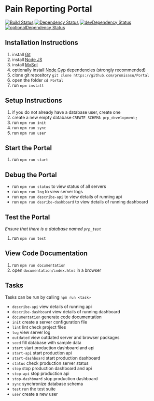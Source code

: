 # Pain Reporting Portal

[![Build Status](https://travis-ci.org/promisasu/Portal.svg?branch=seed-task)](https://travis-ci.org/promisasu/Portal)
[![Dependency Status](https://david-dm.org/promisasu/Portal.svg)](https://david-dm.org/promisasu/Portal)
[![devDependency Status](https://david-dm.org/promisasu/Portal/dev-status.svg)](https://david-dm.org/promisasu/Portal#info=devDependencies)
[![optionalDependency Status](https://david-dm.org/promisasu/Portal/optional-status.svg)](https://david-dm.org/promisasu/Portal#info=optionalDependencies)

## Installation Instructions

1. install [Git](https://git-scm.com/downloads)
2. install [Node JS](https://nodejs.org/en/download/)
3. install [MySql](https://www.mysql.com/)
4. optionally install [Node Gyp](https://github.com/nodejs/node-gyp#installation) dependencies (strongly recommended)
5. clone git repository `git clone https://github.com/promisasu/Portal`
6. open the folder `cd Portal`
7. run `npm install`

## Setup Instructions

1. if you do not already have a database user, create one
2. create a new empty database `CREATE SCHEMA prp_development;`
3. run `npm run init`
4. run `npm run sync`
5. run `npm run user`

## Start the Portal

1. run `npm run start`

## Debug the Portal

* run `npm run status` to view status of all servers
* run `npm run log` to view server logs
* run `npm run describe-api` to view details of running api
* run `npm run desribe-dashboard` to view details of running dashboard

## Test the Portal

*Ensure that there is a database named `prp_test`*

1. run `npm run test`

## View Code Documentation

1. run `npm run documentation`
2. open `documentation/index.html` in a browser

## Tasks

Tasks can be run by calling `npm run <task>`

* `describe-api` view details of running api
* `describe-dashboard` view details of running dashboard
* `documentation` generate code documentation
* `init` create a server configuration file
* `lint` lint check project files
* `log` view server log
* `outdated` view outdated server and browser packages
* `seed` fill database with sample data
* `start` start production dashboard and api
* `start-api` start production api
* `start-dashboard` start production dashboard
* `status` check production server status
* `stop` stop production dashboard and api
* `stop-api` stop production api
* `stop-dashboard` stop production dashboard
* `sync` synchronize database schema
* `test` run the test suite
* `user` create a new user
